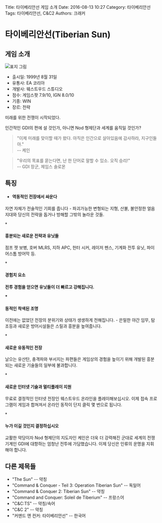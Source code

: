 Title: 타이베리안선 게임 소개
Date: 2016-08-13 10:27
Category: 타이베리안선
Tags: 타이베리안선, C&C2
Authors: 크래커

# 타이베리안선(Tiberian Sun)

## 게임 소개

![표지 그림]({filename}/images/ts/cover.gif)

* 출시일: 1999년 8월 31일
* 유통사: EA 코리아
* 개발사: 웨스트우드 스튜디오
* 점수: 게임스팟 7.9/10, IGN 8.0/10
* 기종: WIN
* 장르: 전략

미래를 위한 전쟁이 시작되었다.

인간적인 GDI의 편에 설 것인가, 아니면 Nod 형제단과 세계를 움직일 것인가?

> "이제 미래를 맞이할 때가 왔다. 아직은 인간으로 살아있음에 감사하라, 지구인들아."<br>
> -- 케인

> "우리의 목표를 묻는다면, 난 한 단어로 말할 수 있소. 오직 승리!"<br>
> -- GDI 장군, 제임스 솔로몬

## 특징

* <h4>역동적인 전장에서 싸운다</h4>
<p>자연 자체가 전술적인 기회를 줍니다 - 파괴가능한 변형되는 지형, 산불, 불안정한 얼음 지대와 당신의 전략을 돕거나 방해할 그밖의 놀라운 것들.</p>
* <h4>흥분되는 새로운 전략과 유닛들</h4>
<p>점프 젯 보병, 호버 MLRS, 지하 APC, 헌터 시커, 레이저 펜스, 기계화 전투 유닛, 파이어스톰 방어막 등.</p>
* <h4>경험치 요소<h4>
<p>전투 경험을 얻으면 유닛들이 더 빠르고 강해집니다.</p>
* <h4>동적인 착색된 조명</h4>
<p>이전에는 없었던 전장의 분위기와 상태가 생생하게 전해집니다. - 은밀한 야간 임무, 탐조등과 새로운 방어시설들은 스릴과 흥분을 높여줍니다.</p>
* <h4>새로운 유동적인 전장</h4>
<p>날으는 유산탄, 충격파와 부서지는 파편들은 게임상의 경험을 높이기 위해 개발된 흥분되는 새로운 기술들의 일부에 불과합니다.</p>
* <h4>새로운 인터넷 기술과 멀티플레이 지원</h4>
<p>무료로 결정적인 인터넷 전장인 웨스트우드 온라인을 플레이해보십시오. 이제 접속 프로그램이 게임과 합쳐져서 온라인 동작이 단지 클릭 몇 번으로 됩니다.</p>
* <h4>누가 이길 것인지 결정하십시오</h4>
<p>교활한 악당이자 Nod 형제단의 지도자인 케인은 더욱 더 강력해진 군대로 세계의 전쟁 기계인 GDI에 대항하는 엄청난 전투에 가담했습니다. 이제 당신은 인류의 운명을 지휘해야 합니다.</p>

## 다른 제목들

* "The Sun" -- 약칭
* "Command & Conquer - Teil 3: Operation Tiberian Sun" -- 독일어
* "Command & Conquer 2: Tiberian Sun" -- 약칭
* "Command and Conquer: Soleil de Tiberium" -- 프랑스어
* "C&C:TS" -- 약칭/속어
* "C&C 2" -- 약칭
* "커맨드 앤 컨커: 타이베리안선" -- 한국어
